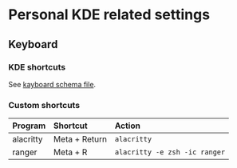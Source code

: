 # Personal KDE related settings

## Keyboard

### KDE shortcuts
See [kayboard schema file](../kde_shortcuts.kksrc).

### Custom shortcuts
Program | Shortcut | Action
:-- | :-- | :--
alacritty | Meta + Return | `alacritty`
ranger | Meta + R | `alacritty -e zsh -ic ranger`

